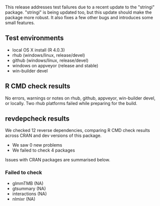 
This release addresses test failures due to a recent update to the 
"stringi" package. "stringi" is being updated too, but this update
should make the package more robust. It also fixes a few other bugs
and introduces some small features.

## Test environments

* local OS X install (R 4.0.3)
* rhub (windows/linux, release/devel)
* github (windows/linux, release/devel)
* windows on appveyor (release and stable)
* win-builder devel


## R CMD check results

No errors, warnings or notes on rhub, github, appveyor, win-builder devel, 
or locally. Two rhub platforms failed while preparing for the build.

## revdepcheck results

We checked 12 reverse dependencies, comparing R CMD check results across CRAN and dev versions of this package.

 * We saw 0 new problems
 * We failed to check 4 packages

Issues with CRAN packages are summarised below.

### Failed to check

* glmmTMB      (NA)
* gtsummary    (NA)
* interactions (NA)
* nlmixr       (NA)
